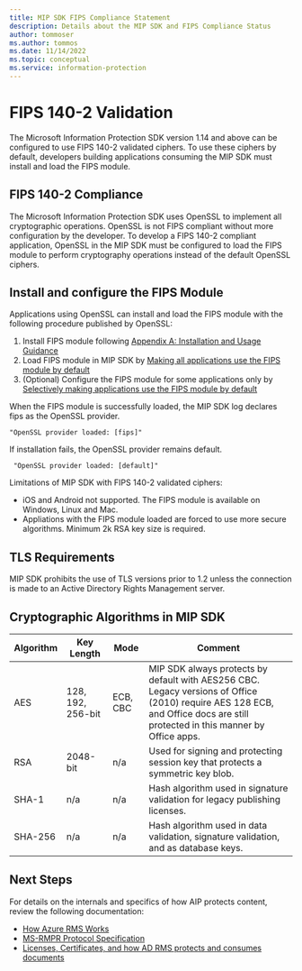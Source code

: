```yaml
---
title: MIP SDK FIPS Compliance Statement
description: Details about the MIP SDK and FIPS Compliance Status
author: tommoser
ms.author: tommos
ms.date: 11/14/2022
ms.topic: conceptual
ms.service: information-protection
---
```


# FIPS 140-2 Validation

The Microsoft Information Protection SDK version 1.14 and above can be configured to use FIPS 140-2 validated ciphers. To use these ciphers by default, developers building applications consuming the MIP SDK must install and load the FIPS module.

## FIPS 140-2 Compliance

The Microsoft Information Protection SDK uses OpenSSL to implement all cryptographic operations. OpenSSL is not FIPS compliant without more configuration by the developer. To develop a FIPS 140-2 compliant application, OpenSSL in the MIP SDK must be configured to load the FIPS module to perform cryptography operations instead of the default OpenSSL ciphers.

## Install and configure the FIPS Module

Applications using OpenSSL can install and load the FIPS module with the following procedure published by OpenSSL:
1. Install FIPS module following [Appendix A: Installation and Usage Guidance](https://www.openssl.org/source/fips-doc/openssl-3.0.8-security-policy-2023-05-05.pdf)
2. Load FIPS module in MIP SDK by [Making all applications use the FIPS module by default](https://www.openssl.org/docs/man3.0/man7/fips_module.html)
3. (Optional) Configure the FIPS module for some applications only by [Selectively making applications use the FIPS module by default](https://www.openssl.org/docs/man3.0/man7/fips_module.html)

When the FIPS module is successfully loaded, the MIP SDK log declares fips as the OpenSSL provider.
```
"OpenSSL provider loaded: [fips]"
```
If installation fails, the OpenSSL provider remains default.
```
 "OpenSSL provider loaded: [default]"
```

Limitations of MIP SDK with FIPS 140-2 validated ciphers:
- iOS and Android not supported. The FIPS module is available on Windows, Linux and Mac.
- Appliations with the FIPS module loaded are forced to use more secure algorithms. Minimum 2k RSA key size is required.

## TLS Requirements

MIP SDK prohibits the use of TLS versions prior to 1.2 unless the connection is made to an Active Directory Rights Management server.

## Cryptographic Algorithms in MIP SDK

| Algorithm | Key Length        | Mode     | Comment                                                                                                                                                       |
| --------- | ----------------- | -------- | ------------------------------------------------------------------------------------------------------------------------------------------------------------- |
| AES       | 128, 192, 256-bit | ECB, CBC | MIP SDK always protects by default with AES256 CBC. Legacy versions of Office (2010) require AES 128 ECB, and Office docs are still protected in this manner by Office apps. |
| RSA       | 2048-bit          | n/a      | Used for signing and protecting session key that protects a symmetric key blob.                                                                               |
| SHA-1     | n/a               | n/a      | Hash algorithm used in signature validation for legacy publishing licenses.                                                                                             |
| SHA-256   | n/a               | n/a      | Hash algorithm used in data validation, signature validation, and as database keys.                                                                                     |

## Next Steps

For details on the internals and specifics of how AIP protects content, review the following documentation:
  - [How Azure RMS Works](/azure/information-protection/how-does-it-work)
  - [MS-RMPR Protocol Specification](/openspecs/windows_protocols/ms-rmpr/d8ed4b1e-e605-4668-b173-6312cba6977e)
  - [Licenses, Certificates, and how AD RMS protects and consumes documents](https://techcommunity.microsoft.com/t5/security-compliance-and-identity/licenses-and-certificates-and-how-ad-rms-protects-and-consumes/ba-p/247309)

